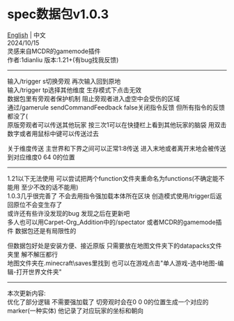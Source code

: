 # spec数据包v1.0.3
[English](./README_EN_US.md) | 中文  
2024/10/15  
灵感来自MCDR的gamemode插件  
作者:1dianliu  版本:1.21+(有bug找我反馈)  
  
------------------------------------------------------------  
输入/trigger s切换旁观 再次输入回到原地  
输入/trigger tp选择其他维度 生存模式下点击无效  
数据包里有旁观者保护机制 阻止旁观者进入虚空中会受伤的区域  
通过/gamerule sendCommandFeedback false关闭指令反馈 但所有指令的反馈都没了(  
原版旁观者可以传送其他玩家 按三次1可以在快捷栏上看到其他玩家的脑袋 用双击数字或者用鼠标中键可以传送过去  
  
关于维度传送 主世界和下界之间可以正常1:8传送 进入末地或者离开末地会被传送到对应维度0 64 0的位置  
  
------------------------------------------------------------  
1.21以下无法使用 可以尝试把两个function文件夹重命名为functions(不确定能不能用 至少不改的话不能用)  
1.0.3几乎很完善了 不会去用指令强加载本体所在区块 创造模式使用/trigger后返回原位不会变生存了  
或许还有些许没发现的bug 发现之后在更新吧  
多人也可以用Carpet-Org_Addition中的/spectator  或者MCDR的gamemode插件 数据包还是有局限性的  
  
但数据包好处是安装方便、接近原版 只需要放在地图文件夹下的datapacks文件夹里 解不解压都行  
地图文件夹在.minecraft\saves里找到  也可以在游戏点击"单人游戏-选中地图-编辑-打开世界文件夹"  
  
------------------------------------------------------------  
本次更新内容:  
优化了部分逻辑 不需要强加载了 切旁观时会在0 0 0的位置生成一个对应的marker(一种实体) 他记录了对应玩家的坐标和朝向   
